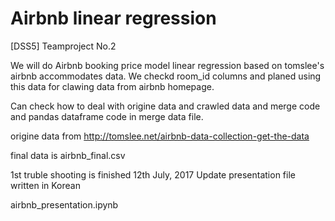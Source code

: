 # Airbnb linear regression 

[DSS5] Teamproject No.2

We will do Airbnb booking price model linear regression based on tomslee's airbnb accommodates data.
We checkd room_id columns and planed using this data for clawing data from airbnb homepage.

Can check how to deal with origine data and crawled data and merge code and pandas dataframe code in merge data file.

origine data from
http://tomslee.net/airbnb-data-collection-get-the-data

final data is 
airbnb_final.csv

1st truble shooting is finished 12th July, 2017
Update presentation file written in Korean

airbnb_presentation.ipynb
